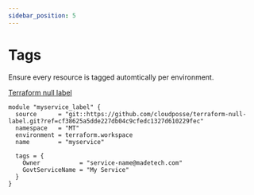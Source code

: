 ```yaml
---
sidebar_position: 5
---
```


# Tags

Ensure every resource is tagged automtically per environment.

[Terraform null label](https://github.com/cloudposse/terraform-null-label)

```
module "myservice_label" {
  source      = "git::https://github.com/cloudposse/terraform-null-label.git?ref=cf38625a5dde227db04c9cfedc1327d610229fec"
  namespace   = "MT"
  environment = terraform.workspace
  name        = "myservice"

  tags = {
    Owner           = "service-name@madetech.com"
    GovtServiceName = "My Service"
  }
}
```
